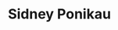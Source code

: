 ---
title: Sidney Ponikau
headshot: images/uploads/Sidney_Ponikau.jpg
role: Lounge
year: Junior
major: Interior Design
lead: false
---
